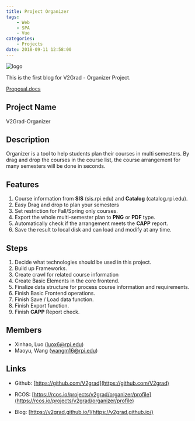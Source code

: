 ```yaml
---
title: Project Organizer
tags: 
    - Web 
    - SPA
    - Vue
categories:
    - Projects
date: 2018-09-11 12:58:00
---
```


![logo](/images/proposal/LogoWithName.png)

This is the first blog for V2Grad - Organizer Project.

[Proposal.docs](/files/proposal/Proposal.docx)

[](#Project-Name "Project Name")Project Name
--------------------------------------------

V2Grad-Organizer

[](#Description "Description")Description
-----------------------------------------

Organizer is a tool to help students plan their courses in multi semesters. By drag and drop the courses in the course list, the course arrangement for many semesters will be done in seconds.

[](#Features "Features")Features
--------------------------------

1.  Course information from **SIS** (sis.rpi.edu) and **Catalog** (catalog.rpi.edu).
2.  Easy Drag and drop to plan your semesters
3.  Set restriction for Fall/Spring only courses.
4.  Export the whole multi-semester plan to **PNG** or **PDF** type.
5.  Automatically check if the arrangement meets the **CAPP** report.
6.  Save the result to local disk and can load and modify at any time.

[](#Steps "Steps")Steps
-----------------------

1.  Decide what technologies should be used in this project.
2.  Build up Frameworks.
3.  Create crawl for related course information
4.  Create Basic Elements in the core frontend.
5.  Finalize data structure for process course information and requirements.
6.  Finish Basic Frontend operations.
7.  Finish Save / Load data function.
8.  Finish Export function.
9.  Finish **CAPP** Report check.

[](#Members "Members")Members
-----------------------------

*   Xinhao, Luo ([luox6@rpi.edu](mailto:luox6@rpi.edu))
*   Maoyu, Wang ([wangm16@rpi.edu](mailto:wangm16@rpi.edu))

[](#Links "Links")Links
-----------------------

*   Github: [https://github.com/V2grad](https://github.com/V2grad)
    
*   RCOS: [https://rcos.io/projects/v2grad/organizer/profile](https://rcos.io/projects/v2grad/organizer/profile)
    
*   Blog: [https://v2grad.github.io/](https://v2grad.github.io/)


